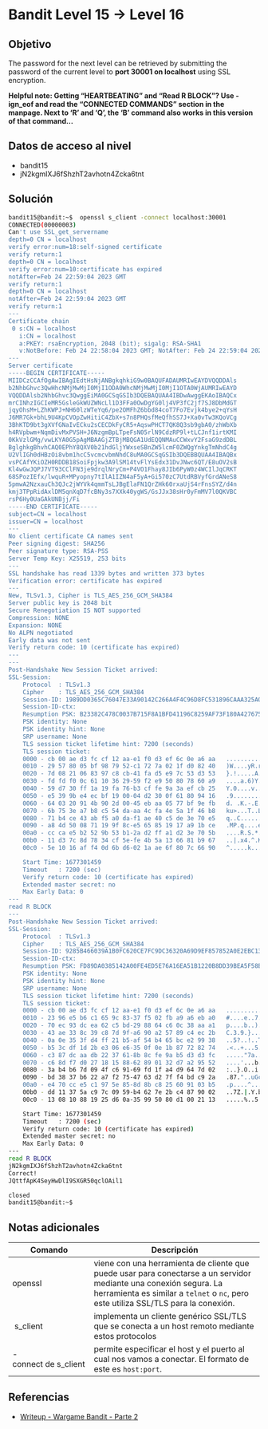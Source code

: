 # Bandit Level 15 → Level 16


## Objetivo
The password for the next level can be retrieved by submitting the password of the current level to **port 30001 on localhost** using SSL encryption.

**Helpful note: Getting “HEARTBEATING” and “Read R BLOCK”? Use -ign_eof and read the “CONNECTED COMMANDS” section in the manpage. Next to ‘R’ and ‘Q’, the ‘B’ command also works in this version of that command…**

## Datos de acceso al nivel 
- bandit15
- jN2kgmIXJ6fShzhT2avhotn4Zcka6tnt

## Solución
``` bash
bandit15@bandit:~$  openssl s_client -connect localhost:30001
CONNECTED(00000003)
Can't use SSL_get_servername
depth=0 CN = localhost
verify error:num=18:self-signed certificate
verify return:1
depth=0 CN = localhost
verify error:num=10:certificate has expired
notAfter=Feb 24 22:59:04 2023 GMT
verify return:1
depth=0 CN = localhost
notAfter=Feb 24 22:59:04 2023 GMT
verify return:1
---
Certificate chain
 0 s:CN = localhost
   i:CN = localhost
   a:PKEY: rsaEncryption, 2048 (bit); sigalg: RSA-SHA1
   v:NotBefore: Feb 24 22:58:04 2023 GMT; NotAfter: Feb 24 22:59:04 2023 GMT
---
Server certificate
-----BEGIN CERTIFICATE-----
MIIDCzCCAfOgAwIBAgIEdtHsNjANBgkqhkiG9w0BAQUFADAUMRIwEAYDVQQDDAls
b2NhbGhvc3QwHhcNMjMwMjI0MjI1ODA0WhcNMjMwMjI0MjI1OTA0WjAUMRIwEAYD
VQQDDAlsb2NhbGhvc3QwggEiMA0GCSqGSIb3DQEBAQUAA4IBDwAwggEKAoIBAQCx
mrCINhzIGCIeMR5GsleGkWUZWNcLl1D3FFa0OwDgYG0lj4VP3fC2jf7SJ8DbMdGT
jqyOhsM+LZhKWPJ+NH60lzWTeYq6/pe2OMFhZ6bbd84coT7Fo7Evjk4bye2+qYsH
J6MR7Gk+bhL9U4KpCVOpZwHitiC4ZbX+s7n8PHQsfMeQfhSS7J+Xa0vTw3KQoVCg
3BhKTD9bt3gXVfGNaIvECku2sCECDkFyCR5+AqswPHCT7QK8Q3sb9gbA0/zhWbXb
h4RVpbwm+NqmDivMxPVSH+J6NzgmBpLTpeFsN05rlN9CdzRP9l+tLCJnf1irtKMI
0KkVzlGMg/vwLKYA0G5pAgMBAAGjZTBjMBQGA1UdEQQNMAuCCWxvY2FsaG9zdDBL
BglghkgBhvhCAQ0EPhY8QXV0b21hdGljYWxseSBnZW5lcmF0ZWQgYnkgTmNhdC4g
U2VlIGh0dHBzOi8vbm1hcC5vcmcvbmNhdC8uMA0GCSqGSIb3DQEBBQUAA4IBAQBx
vsPCAfYKiOZH0RDDB18SoiFpjkw3A9lSM14tvFlYsEdx31DvJNwc6QT/E8uOV2sB
Kl4wGwJQPJ7VT93CClFN3je9drqlNryCm+P4VO1Fhay8JIb6PyW0z4WCIlJqCRKT
68SPozIEfx/lwquR+MPyopny7tIlA1IZN4aF5yA+Gi570zC7UtdRBVyfGrdANeS8
5pmwA2NzxauCh3QJc2jWYVk4qmmTsLJBgElaFN1QrZHk60rxaUjS4rFnsSYZ/d4n
kmj3TPpRidAxlDM5qnXqD7fcBNy3s7XXk40ygWS/GsJJx38sHr0yFmMV7l0QKVBC
rsP6Hy0UaGAkUNBjj/Fi
-----END CERTIFICATE-----
subject=CN = localhost
issuer=CN = localhost
---
No client certificate CA names sent
Peer signing digest: SHA256
Peer signature type: RSA-PSS
Server Temp Key: X25519, 253 bits
---
SSL handshake has read 1339 bytes and written 373 bytes
Verification error: certificate has expired
---
New, TLSv1.3, Cipher is TLS_AES_256_GCM_SHA384
Server public key is 2048 bit
Secure Renegotiation IS NOT supported
Compression: NONE
Expansion: NONE
No ALPN negotiated
Early data was not sent
Verify return code: 10 (certificate has expired)
---
---
Post-Handshake New Session Ticket arrived:
SSL-Session:
    Protocol  : TLSv1.3
    Cipher    : TLS_AES_256_GCM_SHA384
    Session-ID: 1989DD0365C76047E33A90142C266A4F4C96D8FC531896CAAA325A0AA5DFA2B1
    Session-ID-ctx:
    Resumption PSK: B23382C478C0037B715F8A1BFD41196C8259AF73F180A427675B341713A1240886AAFC8ABB0FB7A17816CA3AEC7CE767
    PSK identity: None
    PSK identity hint: None
    SRP username: None
    TLS session ticket lifetime hint: 7200 (seconds)
    TLS session ticket:
    0000 - cb 00 ae d3 fc cf 12 aa-e1 f0 d3 ef 6c 0e a6 aa   ............l...
    0010 - 29 57 80 05 bf 98 79 52-c1 72 7a 02 1f d0 82 40   )W....yR.rz....@
    0020 - 7d 08 21 06 83 97 c8 cb-41 fa d5 e9 7c 53 d3 53   }.!.....A...|S.S
    0030 - fd fd f0 0c 61 10 36 29-59 f2 e9 50 80 78 60 a9   ....a.6)Y..P.x`.
    0040 - 59 d7 30 ff 1a 19 fa 76-b3 cf fe 9a 3a ef cb 25   Y.0....v....:..%
    0050 - e5 39 9b e4 ec bf 19 00-04 d2 30 0f 61 80 94 16   .9........0.a...
    0060 - 64 03 20 91 4b 90 2d 00-45 eb aa 05 77 bf 9e fb   d. .K.-.E...w...
    0070 - 6b 75 3e a7 b8 c5 54 da-aa 4c fa 4e 5a 1f 46 b8   ku>...T..L.NZ.F.
    0080 - 71 b4 ce 43 ab f5 a0 da-f1 ae 40 c5 de 3e 70 e5   q..C......@..>p.
    0090 - a8 4d 50 08 71 19 9f 8c-e5 65 85 19 17 a9 1b ce   .MP.q....e......
    00a0 - cc ca e5 b2 52 9b 53 b1-2a d2 ff a1 d2 3e 70 5b   ....R.S.*....>p[
    00b0 - 11 d3 7c 8d 78 34 cf 5e-fe 4b 5a 13 66 81 b9 67   ..|.x4.^.KZ.f..g
    00c0 - 5e 10 16 af f4 0d 6b d6-02 1a ae 6f 80 7c 66 90   ^.....k....o.|f.

    Start Time: 1677301459
    Timeout   : 7200 (sec)
    Verify return code: 10 (certificate has expired)
    Extended master secret: no
    Max Early Data: 0
---
read R BLOCK
---
Post-Handshake New Session Ticket arrived:
SSL-Session:
    Protocol  : TLSv1.3
    Cipher    : TLS_AES_256_GCM_SHA384
    Session-ID: 9285B466039A1B0FC620CE7FC9DC36320A69D9EF857852A0E2EBC13F005ED064
    Session-ID-ctx:
    Resumption PSK: FD89DA0385142A00FE4ED5E76A16EA51B1220B8DD39BEA5F58E200F6F981D4A1A7A5840D9D790773C5D37E4E05D953E3
    PSK identity: None
    PSK identity hint: None
    SRP username: None
    TLS session ticket lifetime hint: 7200 (seconds)
    TLS session ticket:
    0000 - cb 00 ae d3 fc cf 12 aa-e1 f0 d3 ef 6c 0e a6 aa   ............l...
    0010 - 23 96 e5 b6 c1 65 9c 83-37 f5 02 fb a9 a6 eb a0   #....e..7.......
    0020 - 70 ec 93 dc ea 62 c5 bd-29 88 64 c6 0c 38 aa a1   p....b..).d..8..
    0030 - 43 ae 33 8c 39 c8 7d 9f-a6 90 a2 57 89 c4 ec 2b   C.3.9.}....W...+
    0040 - 0a 0e 35 3f d4 ff 21 b5-af 54 b4 65 bc e2 99 38   ..5?..!..T.e...8
    0050 - b5 3c df 1d 2b e3 06 e6-35 0f 0e 1b 87 72 82 74   .<..+...5....r.t
    0060 - c3 87 dc aa db 22 37 61-8b 8c fe 9a b5 d3 d3 fc   ....."7a........
    0070 - c6 8d f7 d0 27 18 15 88-62 89 01 32 d7 a2 95 52   ....'...b..2...R
    0080 - 3a b4 b6 7d 09 4f c6 91-69 fd 1f a4 d9 64 7d 02   :..}.O..i....d}.
    0090 - bd 38 37 b6 22 a7 f2 75-47 63 d2 7f f4 bd c9 2a   .87."..uGc.....*
    00a0 - e4 70 cc e5 c1 97 5e 85-8d 8b c8 25 60 91 03 b5   .p....^....%`...
    00b0 - dd 11 37 5a c9 7c 09 59-b4 62 7e 2b c4 87 90 02   ..7Z.|.Y.b~+....
    00c0 - 13 08 10 88 19 25 d6 0a-35 99 50 80 d1 00 21 13   .....%..5.P...!.

    Start Time: 1677301459
    Timeout   : 7200 (sec)
    Verify return code: 10 (certificate has expired)
    Extended master secret: no
    Max Early Data: 0
---
read R BLOCK
jN2kgmIXJ6fShzhT2avhotn4Zcka6tnt
Correct!
JQttfApK4SeyHwDlI9SXGR50qclOAil1

closed
bandit15@bandit:~$
```


## Notas adicionales
| Comando | Descripción |
|------ | -------------- |
| openssl | viene con una herramienta de cliente que puede usar para conectarse a un servidor mediante una conexión segura. La herramienta es similar a `telnet` o `nc`, pero este utiliza SSL/TLS para la conexión. |
| s_client|implementa un cliente genérico SSL/TLS que se conecta a un host remoto mediante estos protocolos
| -connect de s_client | permite especificar el host y el puerto al cual nos vamos a conectar. El formato de este es `host:port`. |

## Referencias
-  [Writeup - Wargame Bandit - Parte 2](https://www.w0lff4ng.org/wargame-bandit-2/)

